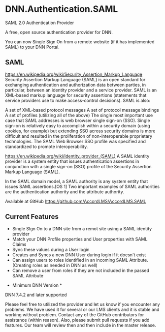 # DNN.Authentication.SAML
SAML 2.0 Authentication Provider

A free, open source authentication provider for DNN.

You can now Single Sign On from a remote website (if it has implemented SAML) to your DNN Portal.

## SAML
https://en.wikipedia.org/wiki/Security_Assertion_Markup_Language
Security Assertion Markup Language (SAML) is an open standard for exchanging authentication and authorization data between parties, in particular, between an identity provider and a service provider. SAML is an XML-based markup language for security assertions (statements that service providers use to make access-control decisions). SAML is also:

A set of XML-based protocol messages
A set of protocol message bindings
A set of profiles (utilizing all of the above)
The single most important use case that SAML addresses is web browser single sign-on (SSO). Single sign-on is relatively easy to accomplish within a security domain (using cookies, for example) but extending SSO across security domains is more difficult and resulted in the proliferation of non-interoperable proprietary technologies. The SAML Web Browser SSO profile was specified and standardized to promote interoperability.

https://en.wikipedia.org/wiki/Identity_provider_(SAML)
A SAML identity provider is a system entity that issues authentication assertions in conjunction with a single sign-on (SSO) profile of the Security Assertion Markup Language (SAML).

In the SAML domain model, a SAML authority is any system entity that issues SAML assertions.[OS 1] Two important examples of SAML authorities are the authentication authority and the attribute authority.

Available at GitHub
https://github.com/AccordLMS/AccordLMS.SAML

## Current Features
- Single SIgn On to a DNN site from a remot site using a SAML identity provider
- Match your DNN Profile properties and User properties with SAML Claims
- Sync these values during a User login 
- Creates and Syncs a new DNN User during login if it doesn't exist
- Can assign users to roles identified in an incoming SAML Attribute.  (Creating roles as needed in DNN as well)
- Can remove a user from roles if they are not included in the passed SAML Attribute

* Minimum DNN Version *

DNN 7.4.2 and later supported


Please feel free to utilized the provider and let us know if you encounter any problems.  We have used it for several or our LMS clients and it is stable and working without problem.  Contact any of the GitHub contributors for assistance (within reason).  Also, please submit pull requests if you add features.  Our team will review then and then include in the master release.
